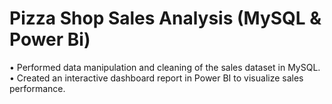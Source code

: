 # Pizza Shop Sales Analysis (MySQL & Power Bi)
•	Performed data manipulation and cleaning of the sales dataset in MySQL.
•	Created an interactive dashboard report in Power BI to visualize sales performance. 

